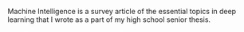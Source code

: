 Machine Intelligence is a survey article of the essential topics in deep learning that I wrote as a part of my high school senior thesis.
